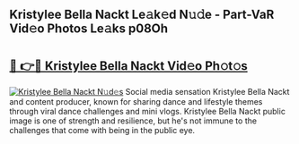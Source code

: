 ## Kristylee Bella Nackt Le𝚊k𝚎d N𝚞𝚍e - Part-VaR Vid𝚎o Photos Le𝚊ks p08Oh

# <h2><a href="http://fbb117u.evod.top/?m=Kristylee+Bella+Nackt">🔗 👉🔴 Kristylee Bella Nackt Vid𝚎o Ph𝚘t𝚘s</a></h2>

[![Kristylee Bella Nackt N𝚞d𝚎s](https://i.imgur.com/8V9OHl7.gif)](http://fbb117u.evod.top/?m=Kristylee+Bella+Nackt)
Social media sensation Kristylee Bella Nackt and content producer, known for sharing dance and lifestyle themes through viral dance challenges and mini vlogs. Kristylee Bella Nackt public image is one of strength and resilience, but he's not immune to the challenges that come with being in the public eye. 

